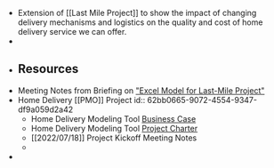 - Extension of [[Last Mile Project]] to show the impact of changing delivery mechanisms and logistics on the quality and cost of home delivery service we can offer.
-
- ## Resources
- Meeting Notes from Briefing on ["Excel Model for Last-Mile Project"](((62b9ea6c-1060-4c7e-a187-4ee39375e135)))
- Home Delivery [[PMO]] Project
  id:: 62bb0665-9072-4554-9347-df9a059d2a42
	- Home Delivery Modeling Tool [Business Case](https://docs.google.com/document/d/1hZ1XEa_aTdzKg1Anmo_tIb6G0UIFDVLldmnR5c_Znkk/edit)
	- Home Delivery Modeling Tool [Project Charter](https://docs.google.com/document/d/148H7VxWggyhGGuHeB2NXJMugfX7DKG4VuLt7sGoRwmE/edit?usp=gmail)
	- [[2022/07/18]] Project Kickoff Meeting Notes
	-
-